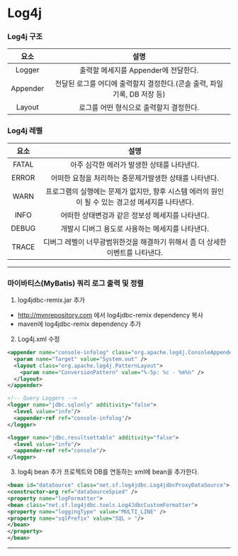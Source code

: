 # Log4j

### Log4j 구조
|  <center>요소</center> |  <center>설명</center> |
|:--------|:--------:|
|<center>Logger</center>|<center>출력할 메세지를 Appender에 전달한다.</center>|
|<center>Appender</center>|<center>전달된 로그를 어디에 출력할지 결정한다.(콘솔 출력, 파일 기록, DB 저장 등)</center>|
|<center>Layout</center>|<center>로그를 어떤 형식으로 출력할지 결정한다.</center>|

### Log4j 레벨
|  <center>요소</center> |  <center>설명</center> |
|:--------|:--------:|
|<center>FATAL</center>|<center>아주 심각한 에러가 발생한 상태를 나타낸다.</center>|
|<center>ERROR</center>|<center>어떠한 요청을 처리하는 중문제가발생한 상태를 나타낸다.</center>|
|<center>WARN</center>|<center>프로그램의 실행에는 문제가 없지만, 향후 시스템 에러의 원인이 될 수 있는 경고성 메세지를 나타낸다.</center>|
|<center>INFO</center>|<center>어떠한 상태변겅과 같은 정보성 메세지를 나타낸다.</center>|
|<center>DEBUG</center>|<center>개발시 디버그 용도로 사용하는 메세지를 나타낸다.</center>|
|<center>TRACE</center>|<center>디버그 레벨이 너무광범위한것을 해결하기 위해서 좀 더 상세한 이벤트를 나타낸다.</center>|
---

### 마이바티스(MyBatis) 쿼리 로그 출력 및 정렬
1. log4jdbc-remix.jar 추가
  - http://mvnrepository.com 에서 log4jdbc-remix dependency 복사
  - maven에 log4jdbc-remix dependency 추가
2. Log4j.xml 수정
```xml
<appender name="console-infolog" class="org.apache.log4j.ConsoleAppender">
  <param name="Target" value="System.out" />
  <layout class="org.apache.log4j.PatternLayout">
    <param name="ConversionPattern" value="%-5p: %c - %m%n" />
  </layout>
</appender>

<!-- Query Loggers -->
<logger name="jdbc.sqlonly" additivity="false">
  <level value="info"/>
  <appender-ref ref="console-infolog"/>
</logger>

<logger name="jdbc.resultsettable" additivity="false">
  <level value="info"/>
  <appender-ref ref="console"/>
</logger>
```
3. log4j bean 추가
프로젝트와 DB를 연동하는 xml에 bean을 추가한다.
```xml
<bean id="dataSource" class="net.sf.log4jdbc.Log4jdbcProxyDataSource">
<constructor-arg ref="dataSourceSpied" />
<property name="logFormatter">
<bean class="net.sf.log4jdbc.tools.Log4JdbcCustomFormatter">
<property name="loggingType" value="MULTI_LINE" />
<property name="sqlPrefix" value="SQL > "/>
</bean>
</property>
</bean>
```
---
